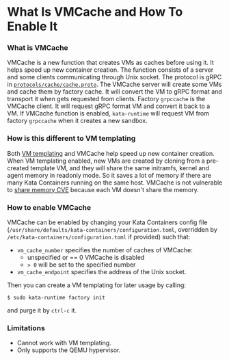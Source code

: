 # What Is VMCache and How To Enable It

### What is VMCache

VMCache is a new function that creates VMs as caches before using it.
It helps speed up new container creation.
The function consists of a server and some clients communicating
through Unix socket.  The protocol is gRPC in [`protocols/cache/cache.proto`](../../src/runtime/protocols/cache/cache.proto).
The VMCache server will create some VMs and cache them by factory cache.
It will convert the VM to gRPC format and transport it when gets
requested from clients.
Factory `grpccache` is the VMCache client.  It will request gRPC format
VM and convert it back to a VM.  If VMCache function is enabled,
`kata-runtime` will request VM from factory `grpccache` when it creates
a new sandbox.

### How is this different to VM templating

Both [VM templating](../how-to/what-is-vm-templating-and-how-do-I-use-it.md) and VMCache help speed up new container creation.
When VM templating enabled, new VMs are created by cloning from a pre-created template VM, and they will share the same initramfs, kernel and agent memory in readonly mode.  So it saves a lot of memory if there are many Kata Containers running on the same host.
VMCache is not vulnerable to [share memory CVE](../how-to/what-is-vm-templating-and-how-do-I-use-it.md#what-are-the-cons) because each VM doesn't share the memory.

### How to enable VMCache

VMCache can be enabled by changing your Kata Containers config file (`/usr/share/defaults/kata-containers/configuration.toml`,
overridden by `/etc/kata-containers/configuration.toml` if provided) such that:
* `vm_cache_number` specifies the number of caches of VMCache:
    *  unspecified or == 0
       VMCache is disabled
    * `> 0`
      will be set to the specified number
*  `vm_cache_endpoint` specifies the address of the Unix socket.

Then you can create a VM templating for later usage by calling:
```
$ sudo kata-runtime factory init
```
and purge it by `ctrl-c` it.

### Limitations
* Cannot work with VM templating.
* Only supports the QEMU hypervisor.
